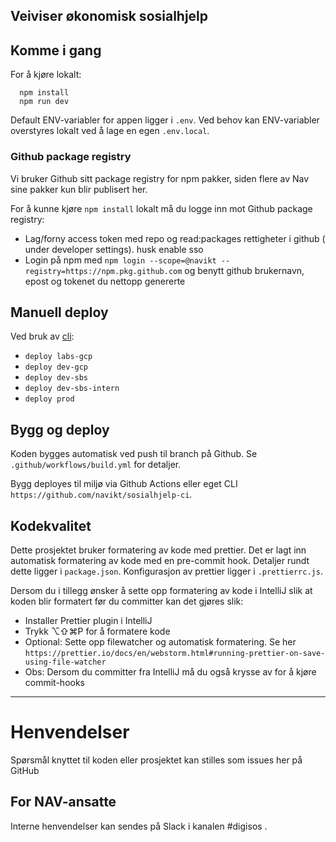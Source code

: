 ## Veiviser økonomisk sosialhjelp

## Komme i gang

For å kjøre lokalt:

```
  npm install
  npm run dev
```

Default ENV-variabler for appen ligger i `.env`. Ved behov kan ENV-variabler overstyres lokalt ved å lage en egen `.env.local`.

### Github package registry

Vi bruker Github sitt package registry for npm pakker, siden flere av Nav sine pakker kun blir publisert her.

For å kunne kjøre `npm install` lokalt må du logge inn mot Github package registry:

-   Lag/forny access token med repo og read:packages rettigheter i github ( under developer settings). husk enable sso
-   Login på npm med `npm login --scope=@navikt --registry=https://npm.pkg.github.com` og benytt github brukernavn, epost og tokenet du nettopp genererte

## Manuell deploy

Ved bruk av [cli](https://github.com/navikt/sosialhjelp-ci):

-   `deploy labs-gcp`
-   `deploy dev-gcp`
-   `deploy dev-sbs`
-   `deploy dev-sbs-intern`
-   `deploy prod`

## Bygg og deploy

Koden bygges automatisk ved push til branch på Github. Se `.github/workflows/build.yml` for detaljer.

Bygg deployes til miljø via Github Actions eller eget CLI `https://github.com/navikt/sosialhjelp-ci`.

## Kodekvalitet

Dette prosjektet bruker formatering av kode med prettier. Det er lagt inn automatisk formatering av kode med en pre-commit hook.
Detaljer rundt dette ligger i `package.json`. Konfigurasjon av prettier ligger i `.prettierrc.js`.

Dersom du i tillegg ønsker å sette opp formatering av kode i IntelliJ slik at koden blir formatert før du committer kan det gjøres slik:

-   Installer Prettier plugin i IntelliJ
-   Trykk ⌥⇧⌘P for å formatere kode
-   Optional: Sette opp filewatcher og automatisk formatering. Se her `https://prettier.io/docs/en/webstorm.html#running-prettier-on-save-using-file-watcher`
-   Obs: Dersom du committer fra IntelliJ må du også krysse av for å kjøre commit-hooks

---

# Henvendelser

Spørsmål knyttet til koden eller prosjektet kan stilles som issues her på GitHub

## For NAV-ansatte

Interne henvendelser kan sendes på Slack i kanalen #digisos .
